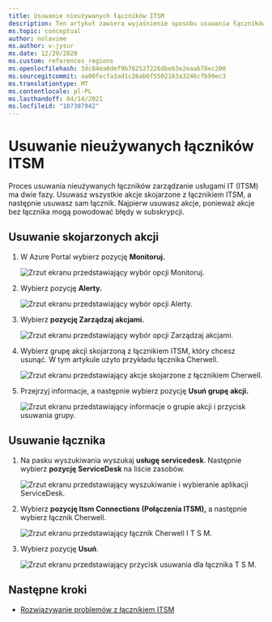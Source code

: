```yaml
---
title: Usuwanie nieużywanych łączników ITSM
description: Ten artykuł zawiera wyjaśnienie sposobu usuwania łączników ITSM i skojarzonych z nimi grup akcji.
ms.topic: conceptual
author: nolavime
ms.author: v-jysur
ms.date: 12/29/2020
ms.custom: references_regions
ms.openlocfilehash: 3dc84ea6def9b762527226dbeb3e2eaab78ec200
ms.sourcegitcommit: aa00fecfa3ad1c26ab6f5502163a3246cfb99ec3
ms.translationtype: MT
ms.contentlocale: pl-PL
ms.lasthandoff: 04/14/2021
ms.locfileid: "107387942"
---
```

# <a name="delete-unused-itsm-connectors"></a>Usuwanie nieużywanych łączników ITSM

Proces usuwania nieużywanych łączników zarządzanie usługami IT (ITSM) ma dwie fazy. Usuwasz wszystkie akcje skojarzone z łącznikiem ITSM, a następnie usuwasz sam łącznik. Najpierw usuwasz akcje, ponieważ akcje bez łącznika mogą powodować błędy w subskrypcji.

## <a name="delete-associated-actions"></a>Usuwanie skojarzonych akcji

1. W Azure Portal wybierz pozycję **Monitoruj.**
  
    ![Zrzut ekranu przedstawiający wybór opcji Monitoruj.](media/itsmc-connector-deletion/itsmc-monitor-selection.png)

2. Wybierz pozycję **Alerty.**
   
    ![Zrzut ekranu przedstawiający wybór opcji Alerty.](media/itsmc-connector-deletion/itsmc-alert-selection.png)

3. Wybierz **pozycję Zarządzaj akcjami.**
   
    ![Zrzut ekranu przedstawiający wybór opcji Zarządzaj akcjami.](media/itsmc-connector-deletion/itsmc-actions-selection.png)

4. Wybierz grupę akcji skojarzoną z łącznikiem ITSM, który chcesz usunąć. W tym artykule użyto przykładu łącznika Cherwell.
   
    ![Zrzut ekranu przedstawiający akcje skojarzone z łącznikiem Cherwell.](media/itsmc-connector-deletion/itsmc-actions-screen.png)

5. Przejrzyj informacje, a następnie wybierz pozycję **Usuń grupę akcji.**

    ![Zrzut ekranu przedstawiający informacje o grupie akcji i przycisk usuwania grupy.](media/itsmc-connector-deletion/itsmc-action-deletion.png)

## <a name="delete-the-connector"></a>Usuwanie łącznika

1. Na pasku wyszukiwania wyszukaj **usługę servicedesk**. Następnie wybierz **pozycję ServiceDesk** na liście zasobów.

    ![Zrzut ekranu przedstawiający wyszukiwanie i wybieranie aplikacji ServiceDesk.](media/itsmc-connector-deletion/itsmc-connector-selection.png)

2. Wybierz **pozycję Itsm Connections (Połączenia ITSM),** a następnie wybierz łącznik Cherwell.

    ![Zrzut ekranu przedstawiający łącznik Cherwell I T S M.](media/itsmc-connector-deletion/itsmc-cherwell-connector.png)

3. Wybierz pozycję **Usuń**.

    ![Zrzut ekranu przedstawiający przycisk usuwania dla łącznika T S M.](media/itsmc-connector-deletion/itsmc-connector-deletion.png)

## <a name="next-steps"></a>Następne kroki

* [Rozwiązywanie problemów z łącznikiem ITSM](./itsmc-resync-servicenow.md)
